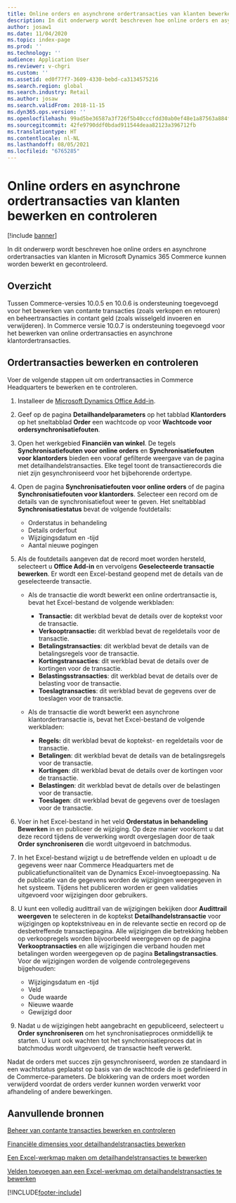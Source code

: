 ```yaml
---
title: Online orders en asynchrone ordertransacties van klanten bewerken en controleren
description: In dit onderwerp wordt beschreven hoe online orders en asynchrone ordertransacties van klanten in Microsoft Dynamics 365 Commerce kunnen worden bewerkt en gecontroleerd.
author: josaw1
ms.date: 11/04/2020
ms.topic: index-page
ms.prod: ''
ms.technology: ''
audience: Application User
ms.reviewer: v-chgri
ms.custom: ''
ms.assetid: ed0f77f7-3609-4330-bebd-ca3134575216
ms.search.region: global
ms.search.industry: Retail
ms.author: josaw
ms.search.validFrom: 2018-11-15
ms.dyn365.ops.version: ''
ms.openlocfilehash: 99ad5be36587a3f726f5b40cccfdd30ab0ef48e1a87563a884f83264f40842fc
ms.sourcegitcommit: 42fe9790ddf0bdad911544deaa82123a396712fb
ms.translationtype: HT
ms.contentlocale: nl-NL
ms.lasthandoff: 08/05/2021
ms.locfileid: "6765285"
---
```

# <a name="edit-and-audit-online-order-and-asynchronous-customer-order-transactions"></a>Online orders en asynchrone ordertransacties van klanten bewerken en controleren

[!include [banner](../includes/banner.md)]

In dit onderwerp wordt beschreven hoe online orders en asynchrone ordertransacties van klanten in Microsoft Dynamics 365 Commerce kunnen worden bewerkt en gecontroleerd.

## <a name="overview"></a>Overzicht

Tussen Commerce-versies 10.0.5 en 10.0.6 is ondersteuning toegevoegd voor het bewerken van contante transacties (zoals verkopen en retouren) en beheertransacties in contant geld (zoals wisselgeld invoeren en verwijderen). In Commerce versie 10.0.7 is ondersteuning toegevoegd voor het bewerken van online ordertransacties en asynchrone klantordertransacties.

## <a name="edit-and-audit-order-transactions"></a>Ordertransacties bewerken en controleren

Voer de volgende stappen uit om ordertransacties in Commerce Headquarters te bewerken en te controleren.

1. Installeer de [Microsoft Dynamics Office Add-in](https://appsource.microsoft.com/product/office/WA104379629?tab=Overview).
1. Geef op de pagina **Detailhandelparameters** op het tabblad **Klantorders** op het sneltabblad **Order** een wachtcode op voor **Wachtcode voor ordersynchronisatiefouten**.
1. Open het werkgebied **Financiën van winkel**. De tegels **Synchronisatiefouten voor online orders** en **Synchronisatiefouten voor klantorders** bieden een vooraf gefilterde weergave van de pagina met detailhandelstransacties. Elke tegel toont de transactierecords die niet zijn gesynchroniseerd voor het bijbehorende ordertype.
1. Open de pagina **Synchronisatiefouten voor online orders** of de pagina **Synchronisatiefouten voor klantorders**. Selecteer een record om de details van de synchronisatiefout weer te geven. Het sneltabblad **Synchronisatiestatus** bevat de volgende foutdetails:

    - Orderstatus in behandeling
    - Details orderfout
    - Wijzigingsdatum en -tijd
    - Aantal nieuwe pogingen

1. Als de foutdetails aangeven dat de record moet worden hersteld, selecteert u **Office Add-in** en vervolgens **Geselecteerde transactie bewerken**. Er wordt een Excel-bestand geopend met de details van de geselecteerde transactie.

    - Als de transactie die wordt bewerkt een online ordertransactie is, bevat het Excel-bestand de volgende werkbladen:

        - **Transactie:** dit werkblad bevat de details over de koptekst voor de transactie.
        - **Verkooptransactie:** dit werkblad bevat de regeldetails voor de transactie.
        - **Betalingstransacties**: dit werkblad bevat de details van de betalingsregels voor de transactie.
        - **Kortingstransacties**: dit werkblad bevat de details over de kortingen voor de transactie.
        - **Belastingsstransacties**: dit werkblad bevat de details over de belasting voor de transactie.
        - **Toeslagtransacties**: dit werkblad bevat de gegevens over de toeslagen voor de transactie.

    - Als de transactie die wordt bewerkt een asynchrone klantordertransactie is, bevat het Excel-bestand de volgende werkbladen:

        - **Regels:** dit werkblad bevat de koptekst- en regeldetails voor de transactie.
        - **Betalingen**: dit werkblad bevat de details van de betalingsregels voor de transactie.
        - **Kortingen**: dit werkblad bevat de details over de kortingen voor de transactie.
        - **Belastingen**: dit werkblad bevat de details over de belastingen voor de transactie.
        - **Toeslagen**: dit werkblad bevat de gegevens over de toeslagen voor de transactie.

1. Voer in het Excel-bestand in het veld **Orderstatus in behandeling** **Bewerken** in en publiceer de wijziging. Op deze manier voorkomt u dat deze record tijdens de verwerking wordt overgeslagen door de taak **Order synchroniseren** die wordt uitgevoerd in batchmodus.
1. In het Excel-bestand wijzigt u de betreffende velden en uploadt u de gegevens weer naar Commerce Headquarters met de publicatiefunctionaliteit van de Dynamics Excel-invoegtoepassing. Na de publicatie van de gegevens worden de wijzigingen weergegeven in het systeem. Tijdens het publiceren worden er geen validaties uitgevoerd voor wijzigingen door gebruikers.
1. U kunt een volledig audittrail van de wijzigingen bekijken door **Audittrail weergeven** te selecteren in de koptekst **Detailhandelstransactie** voor wijzigingen op koptekstniveau en in de relevante sectie en record op de desbetreffende transactiepagina. Alle wijzigingen die betrekking hebben op verkoopregels worden bijvoorbeeld weergegeven op de pagina **Verkooptransacties** en alle wijzigingen die verband houden met betalingen worden weergegeven op de pagina **Betalingstransacties**. Voor de wijzigingen worden de volgende controlegegevens bijgehouden:

    - Wijzigingsdatum en -tijd
    - Veld
    - Oude waarde
    - Nieuwe waarde
    - Gewijzigd door

1. Nadat u de wijzigingen hebt aangebracht en gepubliceerd, selecteert u **Order synchroniseren** om het synchronisatieproces onmiddellijk te starten. U kunt ook wachten tot het synchronisatieproces dat in batchmodus wordt uitgevoerd, de transactie heeft verwerkt.

Nadat de orders met succes zijn gesynchroniseerd, worden ze standaard in een wachtstatus geplaatst op basis van de wachtcode die is gedefinieerd in de Commerce-parameters. De blokkering van de orders moet worden verwijderd voordat de orders verder kunnen worden verwerkt voor afhandeling of andere bewerkingen.

## <a name="additional-resources"></a>Aanvullende bronnen

[Beheer van contante transacties bewerken en controleren](edit-cash-trans.md)

[Financiële dimensies voor detailhandelstransacties bewerken](edit-financial-dim.md)

[Een Excel-werkmap maken om detailhandelstransacties te bewerken](create-excel-edit.md)

[Velden toevoegen aan een Excel-werkmap om detailhandelstransacties te bewerken](add-fields-excel.md)


[!INCLUDE[footer-include](../includes/footer-banner.md)]